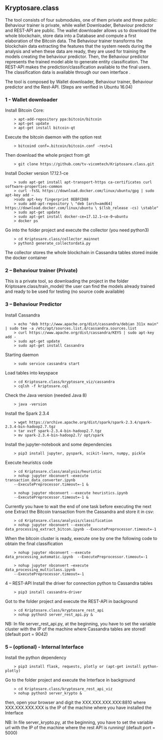 ## Kryptosare.class
The tool consists of four submodules, one of them private and three public: Behaviour trainer is private, while wallet Downloader, Behaviour predictor and REST-API are public. The wallet downloader allows us to download the whole blockchain, store data into a Database and compute a first elaboration of the Bitcoin data. The Behaviour trainer transforms the blockchain data extracting the features that the system needs during the analysis and when these data are ready, they are used for training the models creating the behaviour predictor. Then, the Behaviour predictor represents the trained model able to generate entity classification. The REST-API makes the prediction/classification available to the final users. The classification data is available through our own interface .

The tool is composed by Wallet downloader, Behaviour trainer, Behaviour predictor and the Rest-API. (Steps are verified in Ubuntu 16.04)

### 1 - Wallet downloader
Install Bitcoin Core:
```
	> apt-add-repository ppa:bitcoin/bitcoin
	> apt-get update
	> apt-get install bitcoin-qt
```
Execute the bitcoin daemon with the option rest
```
	> bitcoind conf=.bitcoin/bitcoin.conf -rest=1
```
Then download the whole project from git
```
	> git clone https://github.com/tv-vicomtech/Kriptosare.class.git
```
Install Docker version 17.12.1-ce
```
	> sudo apt-get install apt-transport-https ca-certificates curl software-properties-common
	> curl -fsSL https://download.docker.com/linux/ubuntu/gpg | sudo apt-key add –
	>sudo apt-key fingerprint 0EBFCD88
	> sudo add-apt-repository \ "deb [arch=amd64] https://download.docker.com/linux/ubuntu \ $(lsb_release -cs) \stable"
	> sudo apt-get update
	> sudo apt-get install docker-ce=17.12.1~ce-0~ubuntu
	> docker ps
```
Go into the folder project and execute the collector (you need python3)
```
	> cd Kriptosare.class/collector_mainnet
	> python3 generate_collectordata.py
```
The collector stores the whole blockchain in Cassandra tables stored inside the docker container

### 2 – Behaviour trainer (Private)
This is a private tool, so downloading the project in the folder Kriptosare.class/train_model/ the user can find the models already trained and ready to be used for testing (no source code available)
### 3 – Behaviour Predictor
Install Cassandra 
```
	> echo "deb http://www.apache.org/dist/cassandra/debian 311x main" | sudo tee -a /etc/apt/sources.list.d/cassandra.sources.list
	> curl https://www.apache.org/dist/cassandra/KEYS | sudo apt-key add -
	> sudo apt-get update
	> sudo apt-get install Cassandra
```
Starting daemon
```
	> sudo service cassandra start
```
Load tables into keyspace
```
	> cd Kriptosare.class/kryptosare_viz/cassandra
	> cqlsh -f kriptosare.cql
```
Check the Java version (needed Java 8)
```
	> java -version
```
Install the Spark 2.3.4
```
	> wget https://archive.apache.org/dist/spark/spark-2.3.4/spark-2.3.4-bin-hadoop2.7.tgz
	> tar xvzf spark-2.3.4-bin-hadoop2.7.tgz
	> mv spark-2.3.4-bin-hadoop2.7/ opt/spark
```
Install the jupyter-notebook and some dependencies
```
	> pip3 install jupyter, pyspark, scikit-learn, numpy, pickle
```
Execute heuristcs code
```
	> cd Kriptosare.class/analysis/heuristic
	> nohup jupyter nbconvert –execute transaction_data_converter.ipynb 
	--ExecutePreprocessor.timeout=-1 &

	> nohup jupyter nbconvert --execute heuristics.ipynb 
	--ExecutePreprocessor.timeout=-1 &
```
Currently you have to wait the end of one task before executing the next one
Extract the Bitcoin transaction from the Cassandra and store it in csv:
```
	> cd Kriptosare.class/analysis/classification
	> nohup jupyter nbconvert --execute data_processing_extract_bitcon.ipynb --ExecutePreprocessor.timeout=-1 
```
When the bitcoin cluster is ready, execute one by one the following code to obtain the final classification
```
	> nohup jupyter nbconvert --execute data_processing_automatic.ipynb  --ExecutePreprocessor.timeout=-1

	> nohup jupyter nbconvert –execute data_processing_multiclass.ipynb 
	--ExecutePreprocessor.timeout=-1
```
4 – REST-API
Install the driver for connection python to Cassandra tables
```
	> pip3 install cassandra-driver
```
Got to the folder project and execute the REST-API in background
```
	> cd Kriptosare.class/kryptosare_rest_api
	> nohup python3 server_rest_api.py &
```
NB: In file server_rest_api.py, at the beginning, you have to set the variable cluster with the IP of the machine where Cassandra tables are stored! (default port = 9042)


### 5 – (optional) - Internal Interface
Install the python dependency
```
	> pip3 install flask, requests, plotly or (apt-get install python-plotly)
```
Go to the folder project and execute the Interface in background
```
	> cd Kriptosare.class/kryptosare_rest_api_viz
	> nohup python3 server_krypto &
```
then, open your browser and digit the XXX.XXX.XXX.XXX:8810 where XXX.XXX.XXX.XXX is the IP of the machine where you have installed the Interface

NB: In file server_krypto.py, at the beginning, you have to set the variable url with the IP of the machine where the rest API is running! (default port = 5000)
